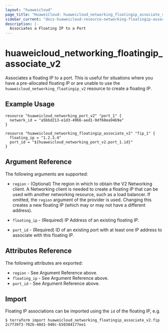 ```yaml
---
layout: "huaweicloud"
page_title: "HuaweiCloud: huaweicloud_networking_floatingip_associate_v2"
sidebar_current: "docs-huaweicloud-resource-networking-floatingip-associate-v2"
description: |-
  Associates a Floating IP to a Port
---
```


# huaweicloud\_networking\_floatingip\_associate_v2

Associates a floating IP to a port. This is useful for situations
where you have a pre-allocated floating IP or are unable to use the
`huaweicloud_networking_floatingip_v2` resource to create a floating IP.

## Example Usage

```hcl
resource "huaweicloud_networking_port_v2" "port_1" {
  network_id = "a5bbd213-e1d3-49b6-aed1-9df60ea94b9a"
}

resource "huaweicloud_networking_floatingip_associate_v2" "fip_1" {
  floating_ip = "1.2.3.4"
  port_id = "${huaweicloud_networking_port_v2.port_1.id}"
}
```

## Argument Reference

The following arguments are supported:

* `region` - (Optional) The region in which to obtain the V2 Networking client.
    A Networking client is needed to create a floating IP that can be used with
    another networking resource, such as a load balancer. If omitted, the
    `region` argument of the provider is used. Changing this creates a new
    floating IP (which may or may not have a different address).

* `floating_ip` - (Required) IP Address of an existing floating IP.

* `port_id` - (Required) ID of an existing port with at least one IP address to
    associate with this floating IP.

## Attributes Reference

The following attributes are exported:

* `region` - See Argument Reference above.
* `floating_ip` - See Argument Reference above.
* `port_id` - See Argument Reference above.

## Import

Floating IP associations can be imported using the `id` of the floating IP, e.g.

```
$ terraform import huaweicloud_networking_floatingip_associate_v2.fip 2c7f39f3-702b-48d1-940c-b50384177ee1
```
